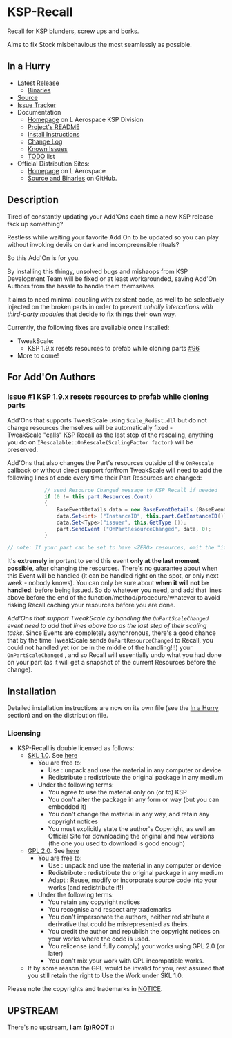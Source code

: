 # KSP-Recall

Recall for KSP blunders, screw ups and borks.

Aims to fix Stock misbehavious the most seamlessly as possible.


## In a Hurry

* [Latest Release](https://github.com/net-lisias-ksp/KSP-Recall/releases)
	+ [Binaries](https://github.com/net-lisias-ksp/KSP-Recall/tree/Archive)
* [Source](https://github.com/net-lisias-ksp/KSP-Recall)
* [Issue Tracker](https://github.com/net-lisias-ksp/KSP-Recall/issues)
* Documentation	
	+ [Homepage](http://ksp.lisias.net/add-ons/KSP-Recall) on L Aerospace KSP Division
	+ [Project's README](https://github.com/net-lisias-ksp/KSP-Recall/blob/master/README.md)
	+ [Install Instructions](https://github.com/net-lisias-ksp/KSP-Recall/blob/master/INSTALL.md)
	+ [Change Log](./CHANGE_LOG.md)
	+ [Known Issues](./KNOWN_ISSUES.md)
	+ [TODO](./TODO.md) list
* Official Distribution Sites:
	+ [Homepage](http://ksp.lisias.net/add-ons/KSP-Recall) on L Aerospace
	+ [Source and Binaries](https://github.com/net-lisias-ksp/KSP-Recall) on GitHub.


## Description

Tired of constantly updating your Add'Ons each time a new KSP release fsck up something?

Restless while waiting your favorite Add'On to be updated so you can play without invoking devils on dark and incompreensible rituals?

So this Add'On is for you.

By installing this thingy, unsolved bugs and mishaops from KSP Development Team will be fixed or at least workarounded, saving Add'On Authors from the hassle to handle them themselves.

It aims to need minimal coupling with existent code, as well to be selectively injected on the broken parts in order to prevent *unholly intercations with third-party modules* that decide to fix things their own way.

Currently, the following fixes are available once installed:

* TweakScale:
	+ KSP 1.9.x resets resources to prefab while cloning parts [#96](https://github.com/net-lisias-ksp/TweakScale/issues/96)
* More to come! 

## For Add'On Authors

### [Issue #1](https://github.com/net-lisias-ksp/KSP-Recall/issues/1) KSP 1.9.x resets resources to prefab while cloning parts

Add'Ons that supports TweakScale using `Scale_Redist.dll` but do not change resources themselves will be automatically fixed - TweakScale "calls" KSP Recall as the last step of the rescaling, anything you do on `IRescalable::OnRescale(ScalingFactor factor)` will be preserved.

Add'Ons that also changes the Part's resources outside of the `OnRescale` callback or without direct support for/from TweakScale will need to add the following lines of code every time their Part Resources are changed:

```C#
            // send Resource Changed message to KSP Recall if needed
            if (0 != this.part.Resources.Count)
            {
                BaseEventDetails data = new BaseEventDetails (BaseEventDetails.Sender.USER);
                data.Set<int> ("InstanceID", this.part.GetInstanceID());
                data.Set<Type>("issuer", this.GetType ());
                part.SendEvent ("OnPartResourceChanged", data, 0);
            }

// note: If your part can be set to have <ZERO> resources, omit the "if" above to hint Recall that it should delete any internal cache for the part
```

It's **extremely** important to send this event **only at the last moment possible**, after changing the resources. There's no guarantee about when this Event will be handled (it can be handled right on the spot, or only next week - nobody knows). You can only be sure about **when it will not be handled**: before being issued. So do whatever you need, and add that lines above before the end of the function/method/procedure/whatever to avoid risking Recall caching your resources before you are done.

_Add'Ons that support TweakScale by handling the `OnPartScaleChanged` event need to add that lines above too as the last step of their scaling tasks_. Since Events are completely asynchronous, there's a good chance that by the time TweakScale sends `OnPartResourceChanged` to Recall, you could not handled yet (or be in the middle of the handling!!!) your `OnPartScaleChanged` , and so Recall will essentially undo what you had done on your part (as it will get a snapshot of the current Resources before the change).


## Installation

Detailed installation instructions are now on its own file (see the [In a Hurry](#in-a-hurry) section) and on the distribution file.

### Licensing

* KSP-Recall is double licensed as follows:
	+ [SKL 1.0](https://ksp.lisias.net/SKL-1_0.txt). See [here](./LICENSE.KSPe.SKL-1_0)
		+ You are free to:
			- Use : unpack and use the material in any computer or device
			- Redistribute : redistribute the original package in any medium
		+ Under the following terms:
			- You agree to use the material only on (or to) KSP
			- You don't alter the package in any form or way (but you can embedded it)
			- You don't change the material in any way, and retain any copyright notices
			- You must explicitly state the author's Copyright, as well an Official Site for downloading the original and new versions (the one you used to download is good enough)
	+ [GPL 2.0](https://www.gnu.org/licenses/gpl-2.0.txt). See [here](./LICENSE.KSPe.GPL-2_0)
		+ You are free to:
			- Use : unpack and use the material in any computer or device
			- Redistribute : redistribute the original package in any medium
			- Adapt : Reuse, modify or incorporate source code into your works (and redistribute it!) 
		+ Under the following terms:
			- You retain any copyright notices
			- You recognise and respect any trademarks
			- You don't impersonate the authors, neither redistribute a derivative that could be misrepresented as theirs.
			- You credit the author and republish the copyright notices on your works where the code is used.
			- You relicense (and fully comply) your works using GPL 2.0 (or later)
			- You don't mix your work with GPL incompatible works.
	* If by some reason the GPL would be invalid for you, rest assured that you still retain the right to Use the Work under SKL 1.0. 

Please note the copyrights and trademarks in [NOTICE](./NOTICE).


## UPSTREAM

There's no upstream, **I am (g)ROOT** :)

